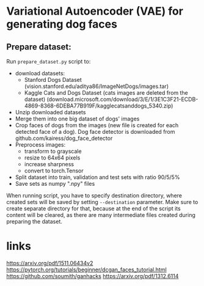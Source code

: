 # Variational Autoencoder (VAE) for generating dog faces

## Prepare dataset:
Run `prepare_dataset.py` script to:
- download datasets:
    - Stanford Dogs Dataset (vision.stanford.edu/aditya86/ImageNetDogs/images.tar)
    - Kaggle Cats and Dogs Dataset (cats images are deleted from the dataset) (download.microsoft.com/download/3/E/1/3E1C3F21-ECDB-4869-8368-6DEBA77B919F/kagglecatsanddogs_5340.zip)
- Unzip downloaded datasets
- Merge them into one big dataset of dogs' images
- Crop faces of dogs from the images (new file is created for each detected face of a dog). Dog face detector is downloaded from github.com/kairess/dog_face_detector
- Preprocess images:
    - transform to grayscale
    - resize to 64x64 pixels
    - increase sharpness
    - convert to torch.Tensor
- Split dataset into train, validation and test sets with ratio 90/5/5%
- Save sets as numpy ".npy" files

When running script, you have to specify destination directory, where created sets will be saved by setting `--destination` parameter. Make sure to create separate directory for that, because at the end of the script its content will be cleared, as there are many intermediate files created during preparing the dataset.



# links
https://arxiv.org/pdf/1511.06434v2
https://pytorch.org/tutorials/beginner/dcgan_faces_tutorial.html
https://github.com/soumith/ganhacks
https://arxiv.org/pdf/1312.6114